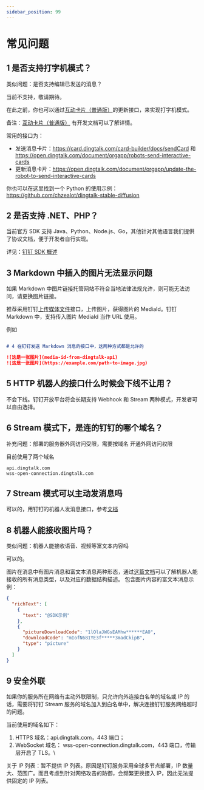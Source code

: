 ```yaml
---
sidebar_position: 99
---
```


# 常见问题

## 1 是否支持打字机模式？

类似问题：是否支持编辑已发送的消息？

当前不支持，敬请期待。

在此之前，你也可以通过[互动卡片（普通版）](https://card.dingtalk.com/card-builder)的更新接口，来实现打字机模式。

备注：[互动卡片（普通版）](https://card.dingtalk.com/card-builder) 有开发文档可以了解详情。

常用的接口为：

* 发送消息卡片：https://card.dingtalk.com/card-builder/docs/sendCard 和 https://open.dingtalk.com/document/orgapp/robots-send-interactive-cards
* 更新消息卡片：https://open.dingtalk.com/document/orgapp/update-the-robot-to-send-interactive-cards

你也可以在这里找到一个 Python 的使用示例：https://github.com/chzealot/dingtalk-stable-diffusion

## 2 是否支持 .NET、PHP？

当前官方 SDK 支持 Java、Python、Node.js、Go，其他针对其他语言我们提供了协议文档，便于开发者自行实现。

详见：[钉钉 SDK 概述](/docs/develop/sdk/overview)

## 3 Markdown 中插入的图片无法显示问题

如果 Markdown 中图片链接托管网站不符合当地法律法规允许，则可能无法访问，请更换图片链接。

推荐采用钉钉[上传媒体文件](https://open.dingtalk.com/document/orgapp/upload-media-files)接口，上传图片，获得图片的 MediaId。钉钉 Markdown 中，支持传入图片 MediaId 当作 URL 使用。

例如
```markdown

# 4 在钉钉发送 Markdown 消息的接口中，这两种方式都是允许的

![这是一张图片](media-id-from-dingtalk-api)
![这是一张图片](https://example.com/path-to-image.jpg)
```

## 5 HTTP 机器人的接口什么时候会下线不让用？

不会下线。钉钉开放平台将会长期支持 Webhook 和 Stream 两种模式，开发者可以自由选择。

## 6 Stream 模式下，是连的钉钉的哪个域名？

补充问题：部署的服务器外网访问受限，需要按域名 开通外网访问权限

目前使用了两个域名

```text
api.dingtalk.com
wss-open-connection.dingtalk.com
```

## 7 Stream 模式可以主动发消息吗

可以的，用钉钉的机器人发消息接口，参考[文档](https://open.dingtalk.com/document/orgapp/robot-overview)

## 8 机器人能接收图片吗？

类似问题：机器人能接收语音、视频等富文本内容吗

可以的。

图片在消息中有图片消息和富文本消息两种形态，通过[这篇文档](https://open.dingtalk.com/document/orgapp/receive-message)可以了解机器人能接收的所有消息类型，以及对应的数据结构描述。
包含图片内容的富文本消息示例：
```json
{
  "richText": [
    {
      "text": "@SDK示例"
    },
    {
      "pictureDownloadCode": "1lOlaJWGsEAMhw******EAO",
      "downloadCode": "mIofN681YE3f*****3madCkipB",
      "type": "picture"
    }
  ]
}
```

## 9 安全外联

如果你的服务所在网络有主动外联限制，只允许向外连接白名单的域名或 IP 的话，需要将钉钉 Stream 服务的域名加入到白名单中，解决连接钉钉服务网络超时的问题。

当前使用的域名如下：
1. HTTPS 域名：api.dingtalk.com，443 端口；
2. WebSocket 域名： wss-open-connection.dingtalk.com，443 端口，传输层开启了 TLS。\

关于 IP 列表：暂不提供 IP 列表。原因是钉钉服务采用全球多节点部署，IP 数量大、范围广。而且考虑到针对网络攻击的防御，会频繁更换接入 IP，因此无法提供固定的 IP 列表。